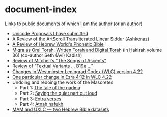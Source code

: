 # document-index
Links to public documents of which I am the author (or an author)
* [Unicode Proposals I have submitted](https://docs.google.com/document/d/1T1wNJvEp-OGa-kOc-eCKUh9-1FGVNFuwApvTNmjBxP0/edit?usp=sharing)
* [A Review of the ArtScroll Transliterated Linear Siddur (Ashkenaz)](https://gist.github.com/bdenckla/f04699f2a9c4eccd3220751fdb233722)
* [A Review of Hebrew World's Phonetic Bible](https://gist.github.com/bdenckla/7e578526559cbbfc2d54a1bc0c827072)
* [Miqra as Oral Torah, Written Torah and Digital Torah](https://hakirah.org/vol36Kadish.pdf) (in Ḥakirah volume 36) (co-author Seth (Avi) Kadish)
* [Review of Mitchell's "The Songs of Ascents"](https://docs.google.com/document/d/1wQlELb2BDyy1VWnToQqf2uq2SU1SSVD2Fqw93GI0y8g/edit?usp=sharing)
* [Review of "Textual Variants … B19a …"](https://docs.google.com/document/d/1arLD39IEJwpfbftTMc3yExTdutDIhy6tBmha3ydFLIg/edit?usp=sharing)
* [Changes in Westminster Leningrad Codex (WLC) version 4.22](https://bdenckla.github.io/UXLC-utils/420422/)
* [One particular change in Ezra 4:12 in WLC 4.22](https://bdenckla.github.io/UXLC-utils/420422/full-record/420422-54.html)
* Undoing and redoing the work of the Masoretes
    * Part 1: [The tale of the qadma](https://docs.google.com/document/d/10Lz6FYvaOyUOyol8KIy3UK2ccIy_ZoOW3bIwzdD85zo/edit?usp=sharing)
    * Part 2: [Saying the quiet part out loud](https://docs.google.com/document/d/1J_jfKhwK5_ShYMGwei_aPBGR0LDfto3TVbgK3lg_6s4/edit?usp=sharing)
    * Part 3: [Extra verses](https://docs.google.com/document/d/18IbvlmJ3PBIcN1d2rpAv989jspu6eGKvrMqZTeSMBHA/edit?usp=sharing)
    * Part 4: [Atnaḥ hafukh](https://docs.google.com/document/d/1ZWHtSbH7B0EekW99XIJ0l16EuYHXKCA4wS07hPWQXEI/edit?usp=sharing)
* [MAM and UXLC — two Hebrew Bible datasets](https://t.co/YmM3Wj9RVr)
